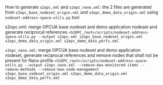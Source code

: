 How to generate `s2opc.xml` and `s2opc_nano.xml`: the 2 files are generated from `s2opc_base_nodeset_origin.xml` and `s2opc_demo_data_origin.xml` using `nodeset-address-space-utils.py` tool

s2opc.xml: merge OPCUA base nodeset and demo application nodeset and generate reciprocal references
`<S2OPC_root>/scripts/nodeset-address-space-utils.py --output s2opc.xml s2opc_base_nodeset_origin.xml s2opc_demo_data_origin.xml s2opc_demo_data_perfs.xml`

`s2opc_nano.xml`: merge OPCUA base nodeset and demo application nodeset, generate reciprocal references and remove nodes that shall not be present for Nano profile
`<S2OPC_root>/scripts/nodeset-address-space-utils.py --output s2opc_nano.xml --remove-max-monitored-items --remove-methods --remove-max-node-management s2opc_base_nodeset_origin.xml s2opc_demo_data_origin.xml  s2opc_demo_data_perfs.xml`
